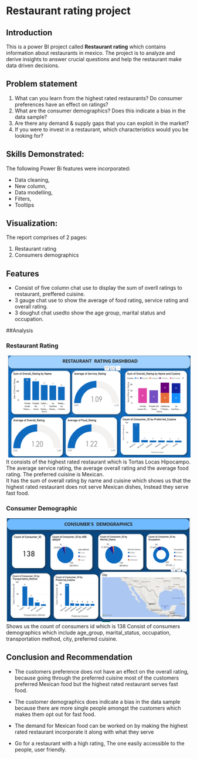 # Restaurant rating project

## Introduction
This is a power BI project called  **Restaurant rating**  which contains information about restaurants in mexico. 
The project is to analyze and derive insights to answer crucial questions and help the restaurant make data driven decisions.

## Problem statement
1.  What can you learn from the highest rated restaurants? Do consumer preferences have an effect on ratings?
2.  What are the consumer demographics? Does this indicate a bias in the data sample?
3.  Are there any demand & supply gaps that you can exploit in the market? 
4.  If you were to invest in a restaurant, which characteristics would you be looking for?

## Skills Demonstrated:
The following Power Bi features were incorporated:
- Data cleaning, 
- New column, 
- Data modelling,
- Filters,
- Tooltips


## Visualization:
The report comprises of 2 pages:
1. Restaurant rating
2. Consumers demographics

## Features 
- Consist of five column chat use to display the sum of overll ratings to restaurant, preffered cuisine.
- 3 gauge chat use to show the average of food rating, service rating and overall rating.
- 3 doughut chat usedto show the age group, marital status and occupation.

##Analysis
### Restaurant Rating
![](restaurant_ratings.png)
It consists of the highest rated restaurant which is Tortas Locas Hipocampo.
The average service rating, the average overall rating and the average food rating.
The preferred cuisine is Mexican.  
It has the sum of overall rating by name and cuisine which shows us that the highest rated restaurant does not serve Mexican dishes,  Instead they serve fast food.

### Consumer Demographic 
![](consumer.png)
Shows us the count of consumers id which is 138
Consist of consumers demographics which include age_group, marital_status, occupation, transportation method, city, preferred cuisine.

## Conclusion and Recommendation
- The customers preference does not have an effect on the overall rating, because going through the preferred cuisine most of the customers preferred Mexican food but the highest rated restaurant serves fast food.
- The customer demographics does indicate a bias in the data sample because there are more single people amongst the customers which makes them opt out for fast food.

- The demand for Mexican food can be worked on by making the highest rated restaurant incorporate it along with what they serve

- Go for a restaurant with a high rating, The one easily accessible to the people, user friendly.

